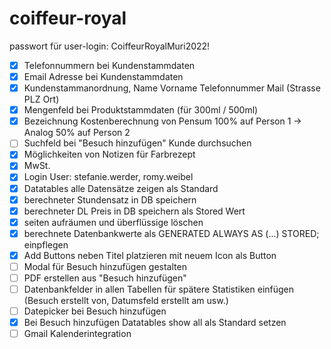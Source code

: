 # coiffeur-royal

passwort für user-login: CoiffeurRoyalMuri2022!

- [x] Telefonnummern bei Kundenstammdaten
- [x] Email Adresse bei Kundenstammdaten
- [x] Kundenstammanordnung, Name Vorname Telefonnummer Mail (Strasse PLZ Ort)
- [x] Mengenfeld bei Produktstammdaten (für 300ml / 500ml)
- [x] Bezeichnung Kostenberechnung von Pensum 100% auf Person 1 -> Analog 50% auf Person 2
- [ ] Suchfeld bei "Besuch hinzufügen" Kunde durchsuchen
- [x] Möglichkeiten von Notizen für Farbrezept
- [x] MwSt. 
- [x] Login User: stefanie.werder, romy.weibel
- [x] Datatables alle Datensätze zeigen als Standard
- [x] berechneter Stundensatz in DB speichern
- [x] berechneter DL Preis in DB speichern als Stored Wert
- [x] seiten aufräumen und überflüssige löschen
- [x] berechnete Datenbankwerte als GENERATED ALWAYS AS (...) STORED; einpflegen
- [x] Add Buttons neben Titel platzieren mit neuem Icon als Button
- [ ] Modal für Besuch hinzufügen gestalten
- [ ] PDF erstellen aus "Besuch hinzufügen"
- [ ] Datenbankfelder in allen Tabellen für spätere Statistiken einfügen (Besuch erstellt von, Datumsfeld erstellt am usw.)
- [ ] Datepicker bei Besuch hinzufügen
- [x] Bei Besuch hinzufügen Datatables show all als Standard setzen
- [ ] Gmail Kalenderintegration